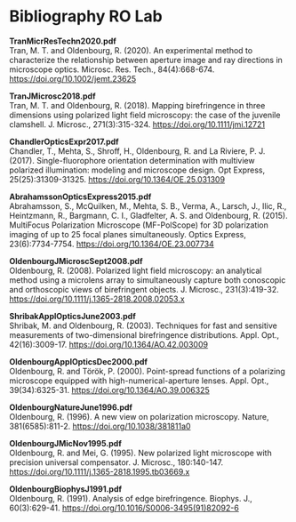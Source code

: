 # Bibliography RO Lab

**TranMicrResTechn2020.pdf**  
Tran, M. T. and Oldenbourg, R. (2020). An experimental method to characterize the relationship between aperture image and ray directions in microscope optics. Microsc. Res. Tech., 84(4):668-674. https://doi.org/10.1002/jemt.23625

**TranJMicrosc2018.pdf**  
Tran, M. T. and Oldenbourg, R. (2018). Mapping birefringence in three dimensions using polarized light field microscopy: the case of the juvenile clamshell. J. Microsc., 271(3):315-324. https://doi.org/10.1111/jmi.12721

**ChandlerOpticsExpr2017.pdf**  
Chandler, T., Mehta, S., Shroff, H., Oldenbourg, R. and La Riviere, P. J. (2017). Single-fluorophore orientation determination with multiview polarized illumination: modeling and microscope design. Opt Express, 25(25):31309-31325. https://doi.org/10.1364/OE.25.031309

**AbrahamssonOpticsExpress2015.pdf**  
Abrahamsson, S., McQuilken, M., Mehta, S. B., Verma, A., Larsch, J., Ilic, R., Heintzmann, R., Bargmann, C. I., Gladfelter, A. S. and Oldenbourg, R. (2015). MultiFocus Polarization Microscope (MF-PolScope) for 3D polarization imaging of up to 25 focal planes simultaneously. Optics Express, 23(6):7734-7754. https://doi.org/10.1364/OE.23.007734

**OldenbourgJMicroscSept2008.pdf**  
Oldenbourg, R. (2008). Polarized light field microscopy: an analytical method using a microlens array to simultaneously capture both conoscopic and orthoscopic views of birefringent objects. J. Microsc., 231(3):419-32. https://doi.org/10.1111/j.1365-2818.2008.02053.x

**ShribakApplOpticsJune2003.pdf**  
Shribak, M. and Oldenbourg, R. (2003). Techniques for fast and sensitive measurements of two-dimensional birefringence distributions. Appl. Opt., 42(16):3009-17. https://doi.org/10.1364/AO.42.003009

**OldenbourgApplOpticsDec2000.pdf**  
Oldenbourg, R. and Török, P. (2000). Point-spread functions of a polarizing microscope equipped with high-numerical-aperture lenses. Appl. Opt., 39(34):6325-31. https://doi.org/10.1364/AO.39.006325

**OldenbourgNatureJune1996.pdf**  
Oldenbourg, R. (1996). A new view on polarization microscopy. Nature, 381(6585):811-2. https://doi.org/10.1038/381811a0

**OldenbourgJMicNov1995.pdf**  
Oldenbourg, R. and Mei, G. (1995). New polarized light microscope with precision universal compensator. J. Microsc., 180:140-147. https://doi.org/10.1111/j.1365-2818.1995.tb03669.x

**OldenbourgBiophysJ1991.pdf**  
Oldenbourg, R. (1991). Analysis of edge birefringence. Biophys. J., 60(3):629-41. https://doi.org/10.1016/S0006-3495(91)82092-6
